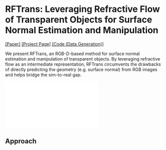 # RFTrans: Leveraging Refractive Flow of Transparent Objects for Surface Normal Estimation and Manipulation

[[Paper]](https://arxiv.org/abs/todo) [[Project Page]](https://sites.google.com/view/rftrans) 
[[Code (Data Generation)]](https://github.com/LJY-XCX/Unity-RefractiveFlowRender) 

We present RFTrans, an RGB-D-based method for surface normal estimation and manipulation 
of transparent objects. By leveraging refractive flow as an intermediate representation, 
RFTrans circumvents the drawbacks of directly predicting the geometry (e.g. surface normal) 
from RGB images and helps bridge the sim-to-real gap. 

![](images/fig1.pdf)
## Approach




